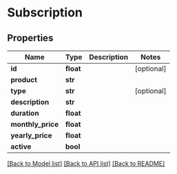 # Subscription

## Properties
Name | Type | Description | Notes
------------ | ------------- | ------------- | -------------
**id** | **float** |  | [optional] 
**product** | **str** |  | 
**type** | **str** |  | [optional] 
**description** | **str** |  | 
**duration** | **float** |  | 
**monthly_price** | **float** |  | 
**yearly_price** | **float** |  | 
**active** | **bool** |  | 

[[Back to Model list]](../README.md#documentation-for-models) [[Back to API list]](../README.md#documentation-for-api-endpoints) [[Back to README]](../README.md)


